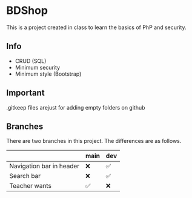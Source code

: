 # BDShop
This is a project created in class to learn the basics of PhP and security.

## Info

- CRUD (SQL)
- Minimum security
- Minimum style (Bootstrap)

## Important

.gitkeep files arejust for adding empty folders on github

## Branches

There are two branches in this project. The differences are as follows.

|                |main                          |dev                      |
|----------------|-------------------------------|-----------------------------|
|Navigation bar in header|❌| ✅|
|Search bar|❌| ✅|
|Teacher wants|✅|❌ |
